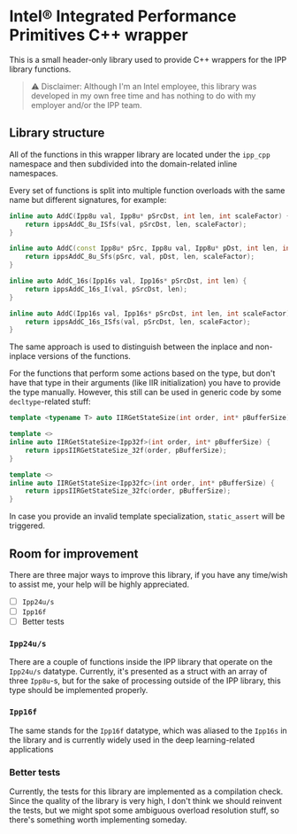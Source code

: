 # Intel® Integrated Performance Primitives C++ wrapper

This is a small header-only library used to provide C++ wrappers for the IPP library functions.

> :warning: Disclaimer: Although I'm an Intel employee, this library was developed in my own free time and has nothing to do with my employer and/or the IPP team.

## Library structure

All of the functions in this wrapper library are located under the `ipp_cpp` namespace and then subdivided into the domain-related inline namespaces.

Every set of functions is split into multiple function overloads with the same name but different signatures, for example:

```cpp
inline auto AddC(Ipp8u val, Ipp8u* pSrcDst, int len, int scaleFactor) {
    return ippsAddC_8u_ISfs(val, pSrcDst, len, scaleFactor);
}

inline auto AddC(const Ipp8u* pSrc, Ipp8u val, Ipp8u* pDst, int len, int scaleFactor) {
    return ippsAddC_8u_Sfs(pSrc, val, pDst, len, scaleFactor);
}

inline auto AddC_16s(Ipp16s val, Ipp16s* pSrcDst, int len) {
    return ippsAddC_16s_I(val, pSrcDst, len);
}

inline auto AddC(Ipp16s val, Ipp16s* pSrcDst, int len, int scaleFactor) {
    return ippsAddC_16s_ISfs(val, pSrcDst, len, scaleFactor);
}
```

The same approach is used to distinguish between the inplace and non-inplace versions of the functions.

For the functions that perform some actions based on the type, but don't have that type in their arguments (like IIR initialization) you have to provide the type manually. However, this still can be used in generic code by some `decltype`-related stuff:

```cpp
template <typename T> auto IIRGetStateSize(int order, int* pBufferSize) { static_assert(sizeof(T) == 0, "Unexpected overload"); }

template <>
inline auto IIRGetStateSize<Ipp32f>(int order, int* pBufferSize) {
    return ippsIIRGetStateSize_32f(order, pBufferSize);
}

template <>
inline auto IIRGetStateSize<Ipp32fc>(int order, int* pBufferSize) {
    return ippsIIRGetStateSize_32fc(order, pBufferSize);
}
```

In case you provide an invalid template specialization, `static_assert` will be triggered.

## Room for improvement

There are three major ways to improve this library, if you have any time/wish to assist me, your help will be highly appreciated.

- [ ] `Ipp24u/s` 
- [ ] `Ipp16f`
- [ ] Better tests

### `Ipp24u/s`

There are a couple of functions inside the IPP library that operate on the `Ipp24u/s` datatype. Currently, it's presented as a struct with an array of three `Ipp8u`-s, but for the sake of processing outside of the IPP library, this type should be implemented properly.

### `Ipp16f`

The same stands for the `Ipp16f` datatype, which was aliased to the `Ipp16s` in the library and is currently widely used in the deep learning-related applications

### Better tests

Currently, the tests for this library are implemented as a compilation check. Since the quality of the library is very high, I don't think we should reinvent the tests, but we might spot some ambiguous overload resolution stuff, so there's something worth implementing someday. 
